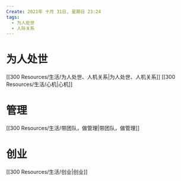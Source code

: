 ```yaml
---
Create: 2021年 十月 31日, 星期日 23:24
tags: 
  - 为人处世
  - 人际关系
---
```

# 为人处世
[[300 Resources/生活/为人处世、人机关系|为人处世、人机关系]]
[[300 Resources/生活/心机|心机]]

# 管理
[[300 Resources/生活/带团队，做管理|带团队，做管理]]



# 创业

[[300 Resources/生活/创业|创业]]



